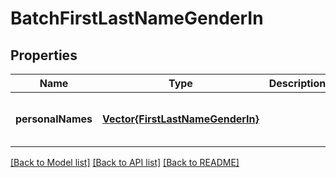 # BatchFirstLastNameGenderIn


## Properties
Name | Type | Description | Notes
------------ | ------------- | ------------- | -------------
**personalNames** | [**Vector{FirstLastNameGenderIn}**](FirstLastNameGenderIn.md) |  | [optional] [default to nothing]


[[Back to Model list]](../README.md#models) [[Back to API list]](../README.md#api-endpoints) [[Back to README]](../README.md)


